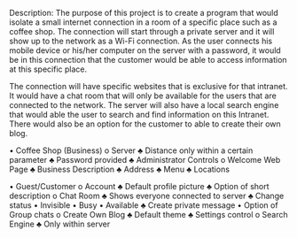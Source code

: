 Description:
	The purpose of this project is to create a program that would isolate a small internet connection in a room of a specific place such as a coffee shop. The connection will start through a private server and it will show up to the network as a Wi-Fi connection. As the user connects his mobile device or his/her computer on the server with a password, it would be in this connection that the customer would be able to access information at this specific place.
  
  The connection will have specific websites that is exclusive for that intranet. It would have a chat room that will only be available for the users that are connected to the network. The server will also have a local search engine that would able the user to search and find information on this Intranet. There would also be an option for the customer to able to create their own blog.

•	Coffee Shop (Business)
    o	Server
      ♣	Distance only within a certain parameter
      ♣	Password provided
      ♣	Administrator Controls
    o	Welcome Web Page
      ♣	Business Description
      ♣	Address
      ♣	Menu
      ♣	Locations

•	Guest/Customer
    o	Account
      ♣	Default profile picture
      ♣	Option of short description
    o	Chat Room
      ♣	Shows everyone connected to server
      ♣	Change status
        •	Invisible
        •	Busy
        •	Available
      ♣	Create private message
        •	Option of Group chats
    o	Create Own Blog
      ♣	Default theme
      ♣	Settings control
    o	Search Engine
      ♣	Only within server
